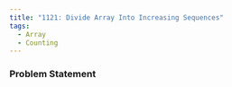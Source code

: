 ```yaml
---
title: "1121: Divide Array Into Increasing Sequences"
tags:
  - Array
  - Counting
---
```

### Problem Statement


